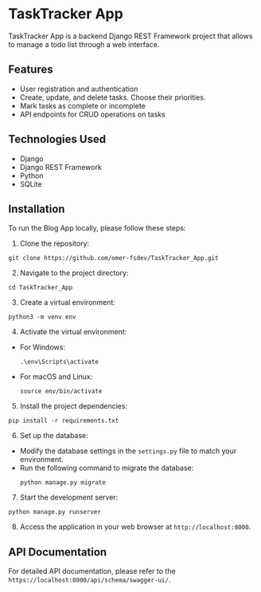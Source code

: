# TaskTracker App

TaskTracker App is a backend Django REST Framework project that allows to manage a todo list through a web interface.

## Features

- User registration and authentication
- Create, update, and delete tasks. Choose their priorities.
- Mark tasks as complete or incomplete
- API endpoints for CRUD operations on tasks

## Technologies Used

- Django
- Django REST Framework
- Python
- SQLite

## Installation

To run the Blog App locally, please follow these steps:

1. Clone the repository:

```
git clone https://github.com/omer-fsdev/TaskTracker_App.git
```

2. Navigate to the project directory:

```
cd TaskTracker_App
```

3. Create a virtual environment:

```
python3 -m venv env
```

4. Activate the virtual environment:

- For Windows:
  ```
  .\env\Scripts\activate
  ```
- For macOS and Linux:
  ```
  source env/bin/activate
  ```

5. Install the project dependencies:

```
pip install -r requirements.txt
```

6. Set up the database:

- Modify the database settings in the `settings.py` file to match your environment.
- Run the following command to migrate the database:
  ```
  python manage.py migrate
  ```

7. Start the development server:

```
python manage.py runserver
```

8. Access the application in your web browser at `http://localhost:8000`.

## API Documentation

For detailed API documentation, please refer to the `https://localhost:8000/api/schema/swagger-ui/`.
